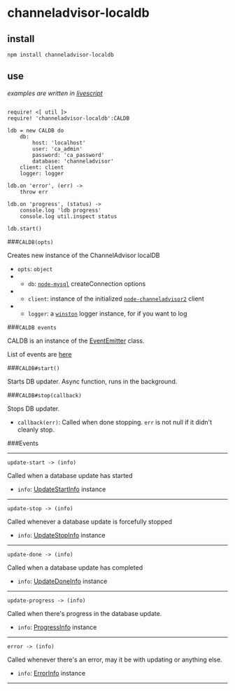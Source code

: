 channeladvisor-localdb
===

install
---

`npm install channeladvisor-localdb`

use
---

*examples are written in [livescript](https://livescript.net/)*

```livescript

require! <[ util ]>
require! 'channeladvisor-localdb':CALDB

ldb = new CALDB do
    db:
        host: 'localhost'
        user: 'ca_admin'
        password: 'ca_password'
        database: 'channeladvisor'
    client: client
    logger: logger

ldb.on 'error', (err) ->
    throw err

ldb.on 'progress', (status) ->
    console.log 'ldb progress'
    console.log util.inspect status

ldb.start()

```

###`CALDB(opts)`

Creates new instance of the ChannelAdvisor localDB

* `opts`: `object`
* * `db`: [`node-mysql`](https://github.com/felixge/node-mysql/) createConnection options
* * `client`: instance of the initialized [`node-channeladvisor2`](https://github.com/SEAPUNK/noed-channeladvisor2) client
* * `logger`: a [`winston`](https://github.com/winstonjs/winston) logger instance, for if you want to log

###`CALDB events`

CALDB is an instance of the [EventEmitter](https://nodejs.org/api/events.html#events_class_events_eventemitter) class.

List of events are [here](#events)

###`CALDB#start()`

Starts DB updater. Async function, runs in the background.

###`CALDB#stop(callback)`

Stops DB updater.

* `callback(err)`: Called when done stopping. `err` is not null if it didn't cleanly stop.


<a name="events"></a>
###Events

---

`update-start -> (info)`

Called when a database update has started

* `info`: [UpdateStartInfo](docs/info-objects.md#update-start) instance

---

`update-stop -> (info)`

Called whenever a database update is forcefully stopped

* `info`: [UpdateStopInfo](docs/info-objects.md#update-stop) instance

---

`update-done -> (info)`

Called when a database update has completed

* `info`: [UpdateDoneInfo](docs/info-objects.md#update-done) instance

---

`update-progress -> (info)`

Called when there's progress in the database update.

* `info`: [ProgressInfo](docs/info-objects.md#progress) instance

---

`error -> (info)`

Called whenever there's an error, may it be with updating or anything else.

* `info`: [ErrorInfo](docs/info-objects.md#error) instance

---